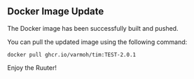 ## Docker Image Update

The Docker image has been successfully built and pushed.

You can pull the updated image using the following command:

<code>docker pull ghcr.io/varmoh/tim:TEST-2.0.1</code>

Enjoy the Ruuter!
